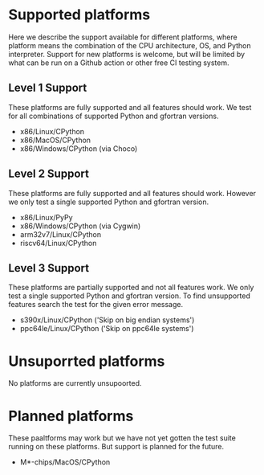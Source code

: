 # Supported platforms

Here we describe the support available for different platforms, where platform means the combination of the CPU architecture, OS, and Python interpreter. Support for new platforms is welcome, but will be limited by what can be run on a Github action or other free CI testing system.


## Level 1 Support

These platforms are fully supported and all features should work. We test for all combinations of supported Python and gfortran versions.

- x86/Linux/CPython
- x86/MacOS/CPython
- x86/Windows/CPython (via Choco)


## Level 2 Support

These platforms are fully supported and all features should work. However we only test a single supported Python and gfortran version.

- x86/Linux/PyPy
- x86/Windows/CPython (via Cygwin)
- arm32v7/Linux/CPython
- riscv64/Linux/CPython

## Level 3 Support

These platforms are partially supported and not all features work. We only test a single supported Python and gfortran version. To find unsupported features search the test for the given error message.

- s390x/Linux/CPython ('Skip on big endian systems')
- ppc64le/Linux/CPython ('Skip on ppc64le systems')

# Unsuporrted platforms

No platforms are currently unsupoorted.

# Planned platforms

These paaltforms may work but we have not yet gotten the test suite running on these platforms. But support is planned for the future.

- M*-chips/MacOS/CPython